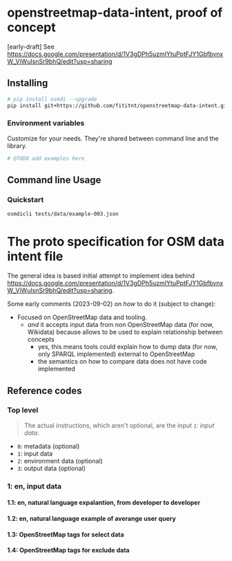 # openstreetmap-data-intent, proof of concept
[early-draft] See https://docs.google.com/presentation/d/1V3gDPh5uzmIYtuPptFJY1GbfbvnxW_ViWuIsnSr9bhQ/edit?usp=sharing


## Installing

```bash
# pip install osmdi --upgrade
pip install git+https://github.com/fititnt/openstreetmap-data-intent.git#egg=osmdi
```

### Environment variables
Customize for your needs. They're shared between command line and the library.

```bash
# @TODO add examples here
```

## Command line Usage

### Quickstart

```bash
osmdicli tests/data/example-003.json
```

# The proto specification for OSM data intent file

The general idea is based initial attempt to implement idea behind <https://docs.google.com/presentation/d/1V3gDPh5uzmIYtuPptFJY1GbfbvnxW_ViWuIsnSr9bhQ/edit?usp=sharing>.

Some early comments (2023-09-02) on _how_ to do it (subject to change):

- Focused on OpenStreetMap data and tooling.
  - _and_ it accepts input data from non OpenStreetMap data (for now, Wikidata) because allows to be used to explain relationship between concepts
    - yes, this means tools could explain how to dump data (for now, only SPARQL implemented) external to OpenStreetMap
    - the semantics on how to compare data does not have code implemented

## Reference codes

### Top level

> The actual instructions, which aren't optional, are the input _`1`: input data_.

- `0`: metadata (optional)
- `1`: input data
- `2`: environment data (optional)
- `3`: output data (optional)

### 1: en, input data
#### 1.1: en, natural language expalantion, from developer to developer
#### 1.2: en, natural language example of averange user query
#### 1.3: OpenStreetMap tags for select data
#### 1.4: OpenStreetMap tags for exclude data
